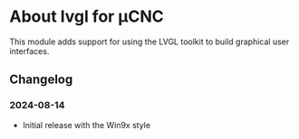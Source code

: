 # About lvgl for µCNC

This module adds support for using the LVGL toolkit to build graphical user interfaces.

## Changelog

### 2024-08-14

- Initial release with the Win9x style

